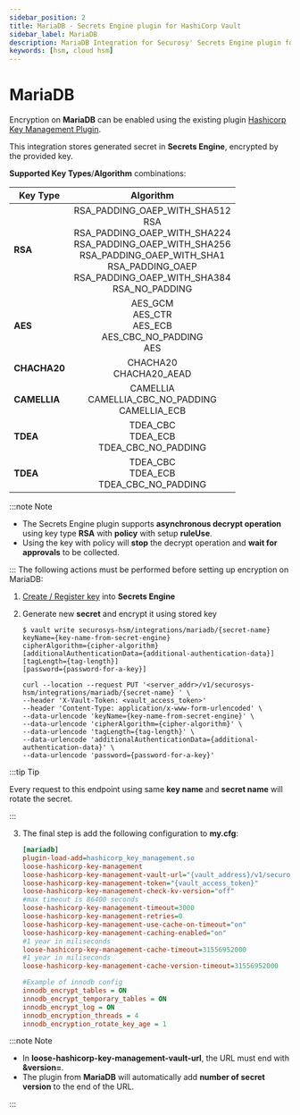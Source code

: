 ```yaml
---
sidebar_position: 2
title: MariaDB - Secrets Engine plugin for HashiCorp Vault
sidebar_label: MariaDB
description: MariaDB Integration for Securosy' Secrets Engine plugin for HashiCorp Vault
keywords: [hsm, cloud hsm]
---
```



# MariaDB

Encryption on **MariaDB** can be enabled using the existing plugin [Hashicorp Key Management Plugin](https://mariadb.com/kb/en/hashicorp-key-management-plugin/).

This integration stores generated secret in **Secrets Engine**, encrypted by the provided key.

**Supported Key Types**/**Algorithm** combinations:

| Key Type | Algorithm |
|----------|:-------------:|
| **RSA** | RSA_PADDING_OAEP_WITH_SHA512<br/>RSA<br/> RSA_PADDING_OAEP_WITH_SHA224<br/> RSA_PADDING_OAEP_WITH_SHA256<br/>RSA_PADDING_OAEP_WITH_SHA1<br/>RSA_PADDING_OAEP<br/> RSA_PADDING_OAEP_WITH_SHA384<br/> RSA_NO_PADDING|
|**AES**|AES_GCM<br/>AES_CTR<br/>AES_ECB<br/>AES_CBC_NO_PADDING<br/>AES |
| **CHACHA20** | CHACHA20<br/>CHACHA20_AEAD|
| **CAMELLIA** | CAMELLIA<br/>CAMELLIA_CBC_NO_PADDING<br/>CAMELLIA_ECB |
|**TDEA**| TDEA_CBC<br/>TDEA_ECB<br/>TDEA_CBC_NO_PADDING |
|**TDEA**| TDEA_CBC<br/>TDEA_ECB<br/>TDEA_CBC_NO_PADDING |

:::note Note

- The Secrets Engine plugin supports **asynchronous decrypt operation** using key type **RSA** with **policy** with setup **ruleUse**.
- Using the key with policy will **stop** the decrypt operation and **wait for approvals** to be collected.

:::
The following actions must be performed before setting up encryption on MariaDB:

1) [Create / Register key](/hc_sse/Tutorials/manage_keys) into **Secrets Engine**
1) Generate new **secret** and encrypt it using stored key 
    ```shell
    $ vault write securosys-hsm/integrations/mariadb/{secret-name}     
    keyName={key-name-from-secret-engine}
    cipherAlgorithm={cipher-algorithm}
    [additionalAuthenticationData={additional-authentication-data}]
    [tagLength={tag-length}]
    [password={password-for-a-key}]
    ```

    ```shell
    curl --location --request PUT '<server_addr>/v1/securosys-hsm/integrations/mariadb/{secret-name} ' \
    --header 'X-Vault-Token: <vault_access_token>'
    --header 'Content-Type: application/x-www-form-urlencoded' \
    --data-urlencode 'keyName={key-name-from-secret-engine}' \
    --data-urlencode 'cipherAlgorithm={cipher-algorithm}' \
    --data-urlencode 'tagLength={tag-length}' \
    --data-urlencode 'additionalAuthenticationData={additional-authentication-data}' \
    --data-urlencode 'password={password-for-a-key}'
    ```
:::tip Tip

Every request to this endpoint using same **key name** and **secret name** will rotate the secret.

:::

3) The final step is add the following configuration to **my.cfg**:
    ```ini
    [mariadb]
    plugin-load-add=hashicorp_key_management.so
    loose-hashicorp-key-management
    loose-hashicorp-key-management-vault-url="{vault_address}/v1/securosys-hsm/integrations/mariadb/{secret_name}/?key_name={key-name}&cipher_algorithm={cipher_algorithm}&tag_length={tag_length}&aad={additional_authentication_data}&password={password}&version="
    loose-hashicorp-key-management-token="{vault_access_token}"
    loose-hashicorp-key-management-check-kv-version="off"
    #max timeout is 86400 seconds
    loose-hashicorp-key-management-timeout=3000 
    loose-hashicorp-key-management-retries=0
    loose-hashicorp-key-management-use-cache-on-timeout="on"
    loose-hashicorp-key-management-caching-enabled="on"
    #1 year in miliseconds
    loose-hashicorp-key-management-cache-timeout=31556952000 
    #1 year in miliseconds
    loose-hashicorp-key-management-cache-version-timeout=31556952000

    #Example of innodb config
    innodb_encrypt_tables = ON
    innodb_encrypt_temporary_tables = ON
    innodb_encrypt_log = ON
    innodb_encryption_threads = 4
    innodb_encryption_rotate_key_age = 1
    ```

:::note Note

- In **loose-hashicorp-key-management-vault-url**, the URL must end with **&version=**.
- The plugin from **MariaDB** will automatically add **number of secret version** to the end of the URL.

:::
    